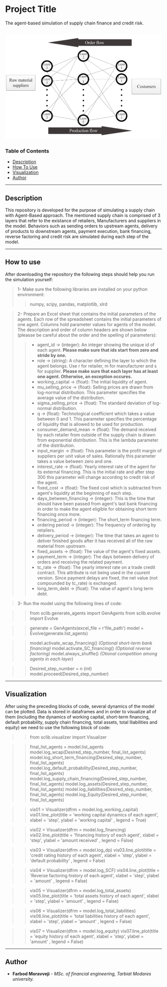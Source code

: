 # Project Title

The agent-based simulation of supply chain finance and credit risk.

![3-layered supply chain](./charts/chart1.png)
---
### Table of Contents

- [Description](#description)
- [How To Use](#how_to_use)
- [Visualization](#visualizing)
- [Author](#author)

---
## Description

This repository is developed for the purpose of simulating a supply chain with
Agent-Based approach. The mentioned supply chain is comprised of 3 layers that
refer to the existance of retailers, Manufacturers and suppliers in the model.
Behaviors such as sending orders to upstream agents, delivery of products to 
downstream agents, payment execution, bank financing, reverse factoring and 
credit risk are simulated during each step of the model.

---
## How to use

After downloading the repository the following steps should help you run the
simulation yourself:

> 1- Make sure the following libraries are installed on your python environment:
>> numpy, scipy, pandas, matplotlib, xlrd

> 2- Prepare an Excel sheet that contains the initial parameters of the agents. Each row of the spreadsheet contains the initial parameters of one agent. Columns hold parameter values for agents of the model. The description and order of column headers are shown below (pleasse be careful about the order and the spelling of parameters):
>> * agent_id -> (integer): An integer showing the unique id of each agent. **Please make sure that ids start from zero and stride by one.**
>> * role -> (string): A character defining the layer to which the agent belongs. Use r for retailer, m for manufacturer and s for supplier. **Please make sure that each layer has at least one agent. Otherwise, an exception occures.**
>> * working_capital -> (float): The initial liquidity of agent.
>> * mu_selling_price -> (float): Selling prices are drawn from log-normal distribution. This parameter specifies the average value of the distribution.
>> * sigma_selling_price -> (float): The standard deviation of log-normal distribution.
>> * q -> (float): Technological coefficient which takes a value between 0 and 1. This parameter specifies the percentage of liquidity that is allowed to be used for production.
>> * consumer_demand_mean -> (float): The demand received by each retailer from outside of the supply chain is drawn from exponential distribution. This is the lambda parameter of the distribution.
>> * input_margin -> (float): This parameter is the profit margin of suppliers per unit value of sales. Rationally this parameter takes a value between zero and one.
>> * interest_rate -> (float): Yearly interest rate of the agent for its external financing. This is the initial rate and after step 300 this parameter will change according to credit risk of the agent.
>> * fixed_cost -> (float): The fixed cost which is subtracted from agent's liquidity at the beginning of each step.
>> * days_between_financing -> (integer): This is the time that should have been passed from agent's last bank financing in order to make the agent eligible for obtaining short term financing once more.
>> * financing_period -> (integer): The short_term financing term.
>> * ordering period -> (integer): The frequency of ordering by retailers.
>> * delivery_period -> (integer): The time that takes an agent to deliver finished goods after it has received all of the raw material from upstream.
>> * fixed_assets -> (float): The value of the agent's fixed assets.
>> * payment_term -> (integer): The days between delivery of orders and receiving the related payment.
>> * tc_rate -> (float): The yearly interest rate on a trade credit contract. This attribute is not being used in the cuurent version. Since payment delays are fixed, the net value (not compounded by tc_rate) is exchanged.
>> * long_term_debt -> (float): The value of agent's long term debt.

> 3- Run the model using the following lines of code:

>> from sclib.generate_agents import GenAgents
>> from sclib.evolve import Evolve

>> generate = GenAgents(excel_file = r'file_path')
>> model = Evolve(generate.list_agents)

>> model.activate_wcap_financing()  _(Optional short-term bank financing)_
>> model.activate_SC_financing()    _(Optional reverse factoring)_
>> model.always_shuffle()           _(Otional competition among agents in each layer)_

>> Desired_step_number = n (int)
>> model.proceed(Desired_step_number)

---
## Visualization

After using the preceding blocks of code, several dynamics of the model can be plotted. Data is stored in dataframes and in order to 
visualize all of them (including the dynamics of working capital, short-term financing, default probability, supply chain financing, total assets, total lliabilities and equity) we need to use the following block of code:

>> from sclib.visualizer import Visualizer

>> final_list_agents = model.list_agents
>> model.log_wcap(Desired_step_number, final_list_agents)
>> model.log_short_term_financing(Desired_step_number, final_list_agents)
>> model.log_default_probability(Desired_step_number, final_list_agents)
>> model.log_supply_chain_financing(Desired_step_number, final_list_agents)
>> model.log_assets(Desired_step_number, final_list_agents)
>> model.log_liabilities(Desired_step_number, final_list_agents)
>> model.log_Equity(Desired_step_number, final_list_agents)

>> vis01 = Visualizer(dfrm = model.log_working_capital)
>> vis01.line_plot(title = 'working capital dynamics of each agent', xlabel = 'step', ylabel = 'working capital' , legend = True)

>> vis02 = Visualizer(dfrm = model.log_financing)
>> vis02.line_plot(title = 'financing history of each agent', xlabel = 'step', ylabel = 'amount received' , legend = False)

>> vis03 = Visualizer(dfrm = model.log_dp)
>> vis03.line_plot(title = 'credit rating history of each agent', xlabel = 'step', ylabel = 'default probability' , legend = False)

>> vis04 = Visualizer(dfrm = model.log_SCF)
>> vis04.line_plot(title = 'Reverse factoring history of each agent', xlabel = 'step', ylabel = 'amount' , legend = False)

>> vis05 = Visualizer(dfrm = model.log_total_assets)
>> vis05.line_plot(title = 'total assets history of each agent', xlabel = 'step', ylabel = 'amount' , legend = False)

>> vis06 = Visualizer(dfrm = model.log_total_liabilities)
>> vis06.line_plot(title = 'total liabilities history of each agent', xlabel = 'step', ylabel = 'amount' , legend = False)

>> vis07 = Visualizer(dfrm = model.log_equity)
>> vis07.line_plot(title = 'equity history of each agent', xlabel = 'step', ylabel = 'amount' , legend = False)
 

---
## Author

* **Farbod Moravveji** - *MSc. of financial engineering, Tarbiat Modares university.*

